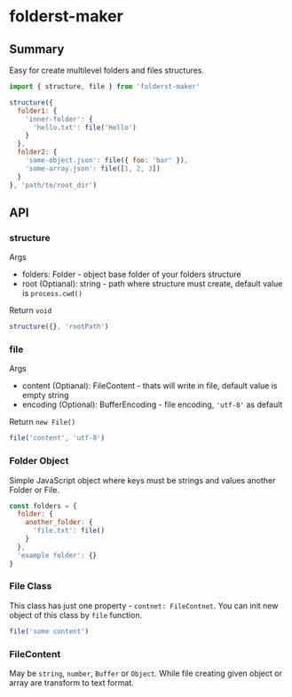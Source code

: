 # folderst-maker
## Summary
Easy for create multilevel folders and files structures.

```javascript
import { structure, file } from 'folderst-maker'

structure({
  folder1: {
    'inner-folder': {
      'hello.txt': file('Hello')
    }
  },
  folder2: {
    'some-object.json': file({ foo: 'bar' }),
    'some-array.json': file([1, 2, 3])
  }
}, 'path/to/root_dir')
```

## API
### structure

Args
- folders: Folder - object base folder of your folders structure 
- root (Optianal): string - path where structure must create, default value is ``process.cwd()``

Return ``void``

```javascript 
structure({}, 'rootPath')
```

### file

Args
- content (Optianal): FileContent - thats will write in file, default value is empty string
- encoding (Optional): BufferEncoding - file encoding, ``'utf-8'`` as default

Return ``new File()``

```javascript
file('content', 'utf-8')
```

### Folder Object
Simple JavaScript object where keys must be strings and values another Folder or File.
```javascript
const folders = {
  folder: {
    another_folder: {
      'file.txt': file()
    }
  },
  'example folder': {}
}
```

### File Class
This class has just one property - ``contnet: FileContnet``. You can init new object of this class by ``file`` function.
```javascript
file('some content')
```

### FileContent
May be ``string``, ``number``, ``Buffer`` or ``Object``. While file creating given object or array are transform to text format.
